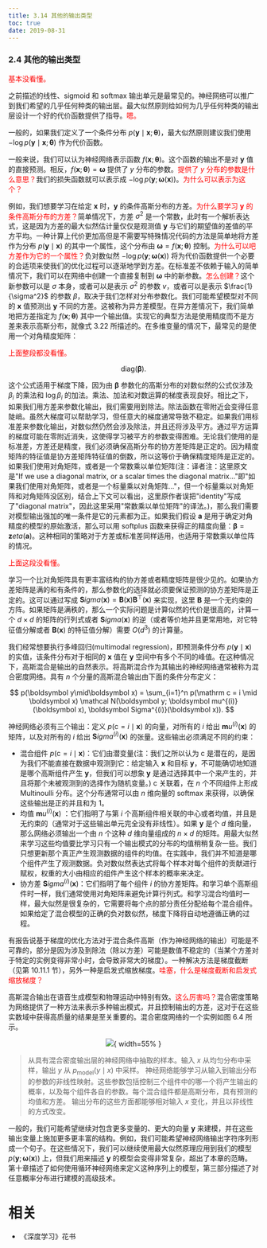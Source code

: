 ```yaml
---
title: 3.14 其他的输出类型
toc: true
date: 2019-08-31
---
```


### 2.4 其他的输出类型

<span style="color:red;">基本没看懂。</span>

之前描述的线性、sigmoid 和 softmax 输出单元是最常见的。神经网络可以推广到我们希望的几乎任何种类的输出层。最大似然原则给如何为几乎任何种类的输出层设计一个好的代价函数提供了指导。<span style="color:red;">嗯。</span>

一般的，如果我们定义了一个条件分布 $p(\boldsymbol y\mid\boldsymbol x; \boldsymbol \theta)$，最大似然原则建议我们使用 $-\log p(\boldsymbol y\mid \boldsymbol x;\boldsymbol \theta)$ 作为代价函数。

一般来说，我们可以认为神经网络表示函数 $f(\boldsymbol x;\boldsymbol \theta)$。这个函数的输出不是对 $\boldsymbol y$ 值的直接预测。相反，$f(\boldsymbol x;\boldsymbol \theta)=\boldsymbol \omega$ 提供了 $y$ 分布的参数。<span style="color:red;">提供了 $y$ 分布的参数是什么意思？</span>我们的损失函数就可以表示成 $-\log p(\mathbf y; \boldsymbol \omega(\boldsymbol x))$。<span style="color:red;">为什么可以表示为这个？</span>

例如，我们想要学习在给定 $\mathbf x$ 时，$\mathbf y$ 的条件高斯分布的方差。<span style="color:red;">为什么要学习 $\mathbf y$ 的条件高斯分布的方差？</span>简单情况下，方差 $\sigma^2$ 是一个常数，此时有一个解析表达式，这是因为方差的最大似然估计量仅仅是观测值 $\mathbf y$ 与它们的期望值的差值的平方平均。一种计算上代价更加高但是不需要写特殊情况代码的方法是简单地将方差作为分布 $p(\mathbf y\mid\boldsymbol x)$ 的其中一个属性，这个分布由 $\boldsymbol \omega=f(\boldsymbol x;\boldsymbol \theta)$ 控制。<span style="color:red;">为什么可以吧方差作为它的一个属性？</span>负对数似然 $-\log p(\boldsymbol y;\boldsymbol \omega(\boldsymbol x))$ 将为代价函数提供一个必要的合适项来使我们的优化过程可以逐渐地学到方差。在标准差不依赖于输入的简单情况下，我们可以在网络中创建一个直接复制到 $\boldsymbol \omega$ 中的新参数。<span style="color:red;">怎么创建？</span>这个新参数可以是 $\sigma$ 本身，或者可以是表示 $\sigma^2$ 的参数 $v$，或者可以是表示 $\frac{1}{\sigma^2}$ 的参数 $\beta$，取决于我们怎样对分布参数化。我们可能希望模型对不同的 $\mathbf x$ 值预测出 $\mathbf y$ 不同的方差。这被称为异方差模型。在异方差情况下，我们简单地把方差指定为 $f(\mathbf x;\boldsymbol \theta)$ 其中一个输出值。实现它的典型方法是使用精度而不是方差来表示高斯分布，就像式 3.22 所描述的。在多维变量的情况下，最常见的是使用一个对角精度矩阵：

<span style="color:red;">上面整段都没看懂。</span>

$$
\text{diag}(\boldsymbol \beta).\tag{6.34}
$$

这个公式适用于梯度下降，因为由 $\boldsymbol \beta$ 参数化的高斯分布的对数似然的公式仅涉及 $\beta_i$ 的乘法和 $\log \beta_i$ 的加法。乘法、加法和对数运算的梯度表现良好。相比之下，如果我们用方差来参数化输出，我们需要用到除法。除法函数在零附近会变得任意陡峭。虽然大梯度可以帮助学习，但任意大的梯度通常导致不稳定。如果我们用标准差来参数化输出，对数似然仍然会涉及除法，并且还将涉及平方。通过平方运算的梯度可能在零附近消失，这使得学习被平方的参数变得困难。无论我们使用的是标准差，方差还是精度，我们必须确保高斯分布的协方差矩阵是正定的。因为精度矩阵的特征值是协方差矩阵特征值的倒数，所以这等价于确保精度矩阵是正定的。如果我们使用对角矩阵，或者是一个常数乘以单位矩阵(注：译者注：这里原文是"If we use a diagonal matrix, or a scalar times the diagonal matrix..."即"如果我们使用对角矩阵，或者是一个标量乘以对角矩阵..."，但一个标量乘以对角矩阵和对角矩阵没区别，结合上下文可以看出，这里原作者误把"identity"写成了"diagonal matrix"，因此这里采用"常数乘以单位矩阵"的译法。)，那么我们需要对模型输出强加的唯一条件是它的元素都为正。如果我们假设 $\boldsymbol a$ 是用于确定对角精度的模型的原始激活，那么可以用 softplus 函数来获得正的精度向量：$\boldsymbol \beta=\boldsymbol zeta(\boldsymbol a)$。这种相同的策略对于方差或标准差同样适用，也适用于常数乘以单位阵的情况。

<span style="color:red;">上面这段没看懂。</span>

学习一个比对角矩阵具有更丰富结构的协方差或者精度矩阵是很少见的。如果协方差矩阵是满的和有条件的，那么参数化的选择就必须要保证预测的协方差矩阵是正定的。这可以通过写成 $\boldsymbol Sigma(\boldsymbol x)=\boldsymbol B(\boldsymbol x)\boldsymbol B^\top (\boldsymbol x)$ 来实现，这里 $\boldsymbol B$ 是一个无约束的方阵。如果矩阵是满秩的，那么一个实际问题是计算似然的代价是很高的，计算一个 $d\times d$ 的矩阵的行列式或者 $\boldsymbol Sigma(\boldsymbol x)$ 的逆（或者等价地并且更常用地，对它特征值分解或者 $\boldsymbol B(\boldsymbol x)$ 的特征值分解）需要 $O(d^3)$ 的计算量。


我们经常想要执行多峰回归(multimodal regression)，即预测条件分布 $p(\boldsymbol y\mid\boldsymbol x)$ 的实值，该条件分布对于相同的 $\boldsymbol x$ 值在 $\boldsymbol y$ 空间中有多个不同的峰值。在这种情况下，高斯混合是输出的自然表示。将高斯混合作为其输出的神经网络通常被称为混合密度网络。具有 $n$ 个分量的高斯混合输出由下面的条件分布定义：

$$
p(\boldsymbol y\mid\boldsymbol x) = \sum_{i=1}^n p(\mathrm c = i \mid \boldsymbol x) \mathcal N(\boldsymbol y; \boldsymbol mu^{(i)}(\boldsymbol x), \boldsymbol Sigma^{(i)}(\boldsymbol x)).
$$

神经网络必须有三个输出：定义 $p(\mathrm c=i\mid\boldsymbol x)$ 的向量，对所有的 $i$ 给出 $\boldsymbol mu^{(i)}(\boldsymbol x)$ 的矩阵，以及对所有的 $i$ 给出 $\boldsymbol Sigma^{(i)}(\boldsymbol x)$ 的张量。这些输出必须满足不同的约束：

- 混合组件 $p(\mathrm c=i\mid\boldsymbol x)$：它们由潜变量(注：我们之所以认为 $\mathrm c$ 是潜在的，是因为我们不能直接在数据中观测到它：给定输入 $\mathbf x$ 和目标 $\mathbf y$，不可能确切地知道是哪个高斯组件产生 $\mathbf y$，但我们可以想象 $\mathbf y$ 是通过选择其中一个来产生的，并且将那个未被观测到的选择作为随机变量。) $\mathrm c$ 关联着，在 $n$ 个不同组件上形成 Multinoulli 分布。这个分布通常可以由 $n$ 维向量的 softmax 来获得，以确保这些输出是正的并且和为 1。
- 均值 $\boldsymbol mu^{(i)}(\boldsymbol x)$ ：它们指明了与第 $i$ 个高斯组件相关联的中心或者均值，并且是无约束的（通常对于这些输出单元完全没有非线性）。如果 $\mathbf y$ 是个 $d$ 维向量，那么网络必须输出一个由 $n$ 个这种 $d$ 维向量组成的 $n\times d$ 的矩阵。用最大似然来学习这些均值要比学习只有一个输出模式的分布的均值稍稍复杂一些。我们只想更新那个真正产生观测数据的组件的均值。在实践中，我们并不知道是哪个组件产生了观测数据。负对数似然表达式将每个样本对每个组件的贡献进行赋权，权重的大小由相应的组件产生这个样本的概率来决定。
- 协方差 $\boldsymbol Sigma^{(i)}(\boldsymbol x)$：它们指明了每个组件 $i$ 的协方差矩阵。和学习单个高斯组件时一样，我们通常使用对角矩阵来避免计算行列式。和学习混合均值时一样，最大似然是很复杂的，它需要将每个点的部分责任分配给每个混合组件。如果给定了混合模型的正确的负对数似然，梯度下降将自动地遵循正确的过程。


有报告说基于梯度的优化方法对于混合条件高斯（作为神经网络的输出）可能是不可靠的，部分是因为涉及到除法（除以方差）可能是数值不稳定的（当某个方差对于特定的实例变得非常小时，会导致非常大的梯度）。一种解决方法是梯度截断（见第 10.11.1 节），另外一种是启发式缩放梯度。<span style="color:red;">哇塞，什么是梯度截断和启发式缩放梯度？</span>


高斯混合输出在语音生成模型和物理运动中特别有效。<span style="color:red;">这么厉害吗？</span>混合密度策略为网络提供了一种方法来表示多种输出模式，并且控制输出的方差，这对于在这些实数域中获得高质量的结果是至关重要的。混合密度网络的一个实例如图 6.4 所示。



<center>

![](http://images.iterate.site/blog/image/20190710/zBdECkIoSeVV.png?imageslim){ width=55% }

</center>

> 从具有混合密度输出层的神经网络中抽取的样本。输入 $x$ 从均匀分布中采样，输出 $y$ 从 $p_{\text{model}}(y\mid x)$ 中采样。 神经网络能够学习从输入到输出分布的参数的非线性映射。这些参数包括控制三个组件中的哪一个将产生输出的概率，以及每个组件各自的参数。每个混合组件都是高斯分布，具有预测的均值和方差。 输出分布的这些方面都能够相对输入 $x$ 变化，并且以非线性的方式改变。


一般的，我们可能希望继续对包含更多变量的、更大的向量 $\boldsymbol y$ 来建模，并在这些输出变量上施加更多更丰富的结构。例如，我们可能希望神经网络输出字符序列形成一个句子。在这些情况下，我们可以继续使用最大似然原理应用到我们的模型 $p(\boldsymbol y;\boldsymbol \omega(\boldsymbol x))$ 上，但我们用来描述 $\boldsymbol y$ 的模型会变得非常复杂，超出了本章的范畴。第十章描述了如何使用循环神经网络来定义这种序列上的模型，第三部分描述了对任意概率分布进行建模的高级技术。







# 相关

- 《深度学习》花书
